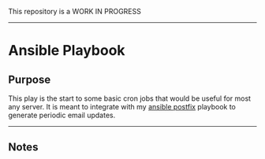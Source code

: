 This repository is a WORK IN PROGRESS

----

# Ansible Playbook

## Purpose
  This play is the start to some basic cron jobs that would be useful for most any server. It is meant to integrate with my [ansible postfix](https://github.com/drewgwallace/ansible-playbook-postfix_nullclient) playbook to generate periodic email updates.

----

## Notes
